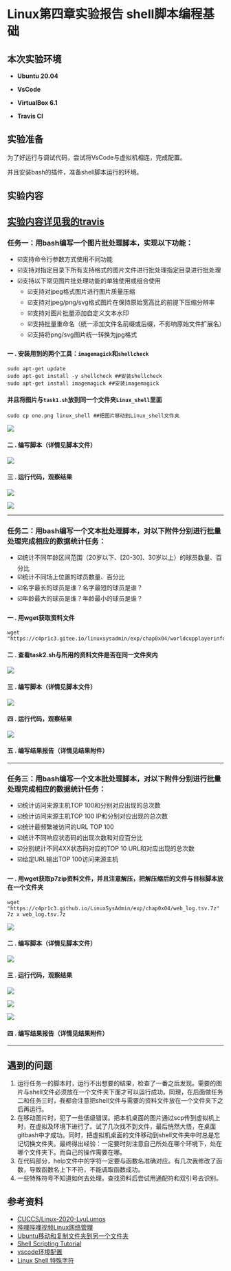 # Linux第四章实验报告 shell脚本编程基础

## 本次实验环境

- **Ubuntu 20.04**

- **VsCode**
- **VirtualBox 6.1**

- **Travis CI**

## 实验准备

为了好运行与调试代码，尝试将VsCode与虚拟机相连，完成配置。

并且安装bash的插件，准备shell脚本运行的环境。

## 实验内容

## [实验内容详见我的travis](https://app.travis-ci.com/github/CUCCS/2022-linux-public-guoxingzi)

### 任务一：用bash编写一个图片批处理脚本，实现以下功能：

- ☑️支持命令行参数方式使用不同功能
- ☑️支持对指定目录下所有支持格式的图片文件进行批处理指定目录进行批处理
- ☑️支持以下常见图片批处理功能的单独使用或组合使用
  - ☑️支持对jpeg格式图片进行图片质量压缩
  - ☑️支持对jpeg/png/svg格式图片在保持原始宽高比的前提下压缩分辨率
  - ☑️支持对图片批量添加自定义文本水印
  - ☑️支持批量重命名（统一添加文件名前缀或后缀，不影响原始文件扩展名）
  - ☑️支持将png/svg图片统一转换为jpg格式

#### 一 . 安装用到的两个工具：`imagemagick`和`shellcheck`

```shell
sudo apt-get update
sudo apt-get install -y shellcheck ##安装shellcheck
sudo apt-get install imagemagick ##安装imagemagick
```

#### 并且将图片与`task1.sh`放到同一个文件夹`Linux_shell`里面

```shell
sudo cp one.png linux_shell ##把图片移动到Linux_shell文件夹
```

![](taskone1.png)

#### 二 . 编写脚本（详情见脚本文件）

![](taskone2.png)

#### 三 . 运行代码，观察结果

![](taskone3.png)

![](taskone4.png)

------

### 任务二：用bash编写一个文本批处理脚本，对以下附件分别进行批量处理完成相应的数据统计任务：

- ☑️统计不同年龄区间范围（20岁以下、[20-30]、30岁以上）的球员数量、百分比
- ☑️统计不同场上位置的球员数量、百分比
- ☑️名字最长的球员是谁？名字最短的球员是谁？
- ☑️年龄最大的球员是谁？年龄最小的球员是谁？

#### 一 . 用wget获取资料文件

```shell
wget "https://c4pr1c3.gitee.io/linuxsysadmin/exp/chap0x04/worldcupplayerinfo.tsv"
```

#### 二 . 查看task2.sh与所用的资料文件是否在同一文件夹内

![](tasktwo1.png)

#### 三 . 编写脚本（详情见脚本文件）

![](tasktwo2.png)

#### 四 . 运行代码，观察结果

![](tasktwo3.png)

#### 五 . 编写结果报告（详情见结果附件）

------

### 任务三：用bash编写一个文本批处理脚本，对以下附件分别进行批量处理完成相应的数据统计任务：

- ☑️统计访问来源主机TOP 100和分别对应出现的总次数
- ☑️统计访问来源主机TOP 100 IP和分别对应出现的总次数
- ☑️统计最频繁被访问的URL TOP 100
- ☑️统计不同响应状态码的出现次数和对应百分比
- ☑️分别统计不同4XX状态码对应的TOP 10 URL和对应出现的总次数
- ☑️给定URL输出TOP 100访问来源主机

#### 一 . 用wget获取p7zip资料文件，并且注意解压，把解压缩后的文件与目标脚本放在一个文件夹

```shell
wget "https://c4pr1c3.github.io/LinuxSysAdmin/exp/chap0x04/web_log.tsv.7z"
7z x web_log.tsv.7z
```

![](taskthree1.png)

#### 二 . 编写脚本（详情见脚本文件）

![](taskthree2.png)

#### 三 . 运行代码，观察结果

![](taskthree3.png)

![](taskthree4.png)

![](taskthree5.png)

#### 四 . 编写结果报告（详情见结果附件）

------

## 遇到的问题

1. 运行任务一的脚本时，运行不出想要的结果，检查了一番之后发现。需要的图片与shell文件必须放在一个文件夹下面才可以运行成功。同理，在后面做任务二和任务三时，我都会注意把shell文件与需要的资料文件放在一个文件夹下之后再运行。
2. 在移动图片时，犯了一些低级错误。把本机桌面的图片通过scp传到虚拟机上时，在虚拟及环境下进行了。试了几次找不到文件，最后恍然大悟，在桌面gitbash中才成功。同时，把虚拟机桌面的文件移动到shell文件夹中时总是忘记切换文件夹。最终得出经验：一定要时刻注意自己所处在哪个环境下，处在哪个文件夹下。而自己的操作需要在哪。
3. 在代码部分，help文件中的字符一定要与函数名准确对应。有几次我修改了函数，导致函数名上下不符，不能调取函数成功。
4. 一些特殊符号不知道如何去处理。查找资料后尝试用通配符和双引号去识别。

## 参考资料

- [CUCCS/Linux-2020-LyuLumos](https://github.com/CUCCS/linux-2020-LyuLumos)
- [哔哩哔哩视频Linux网络管理](https://www.bilibili.com/video/BV1Hb4y1R7FE?p=67)
- [Ubuntu移动和复制文件夹到另一个文件夹](https://blog.csdn.net/ljl1015ljl/article/details/95380668)
- [Shell Scripting Tutorial](https://www.tutorialspoint.com/unix/shell_scripting.htm)
- [vscode环境配置](https://blog.csdn.net/qq_41169447/article/details/103912016)
- [Linux Shell 特殊字符](https://www.jianshu.com/p/ab18e947266b)